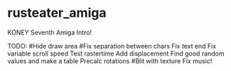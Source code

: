 # rusteater_amiga
KONEY Seventh Amiga Intro!

TODO:
#Hide draw area
#Fix separation between chars
Fix text end
Fix variable scroll speed
Test rastertime
Add displacement
Find good random values and make a table
Precalc rotations
#Blit with texture
Fix music!